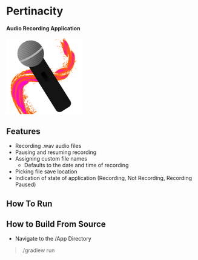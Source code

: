 # Pertinacity

#### Audio Recording Application

<img src="/App/src/main/resources/com/pertinacity/icon.png" style="width:200px" />

## Features
* Recording .wav audio files
* Pausing and resuming recording
* Assigning custom file names
  - Defaults to the date and time of recording
* Picking file save location
* Indication of state of application (Recording, Not Recording, Recording Paused)

## How To Run

## How to Build From Source
* Navigate to the /App Directory
> ./gradlew run
